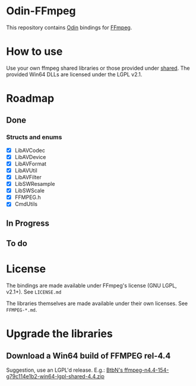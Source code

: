 # Odin-FFmpeg

This repository contains [Odin](https://odin-lang.org) bindings for [FFmpeg](https://ffmpeg.org).

# How to use

Use your own ffmpeg shared libraries or those provided under [shared](shared). The provided Win64 DLLs are licensed under the LGPL v2.1.

# Roadmap
## Done
### Structs and enums
* [X] LibAVCodec
* [X] LibAVDevice
* [X] LibAVFormat
* [X] LibAVUtil
* [X] LibAVFilter
* [X] LibSWResample
* [X] LibSWScale
* [X] FFMPEG.h
* [X] CmdUtils

## In Progress


## To do



# License

The bindings are made available under FFmpeg's license (GNU LGPL, v2.1+). See `LICENSE.md`

The libraries themselves are made available under their own licenses. See `FFMPEG-*.md`.

# Upgrade the libraries
## Download a Win64 build of FFMPEG rel-4.4

Suggestion, use an LGPL'd release. E.g.: [BtbN's ffmpeg-n4.4-154-g79c114e1b2-win64-lgpl-shared-4.4.zip](https://github.com/BtbN/FFmpeg-Builds/releases)